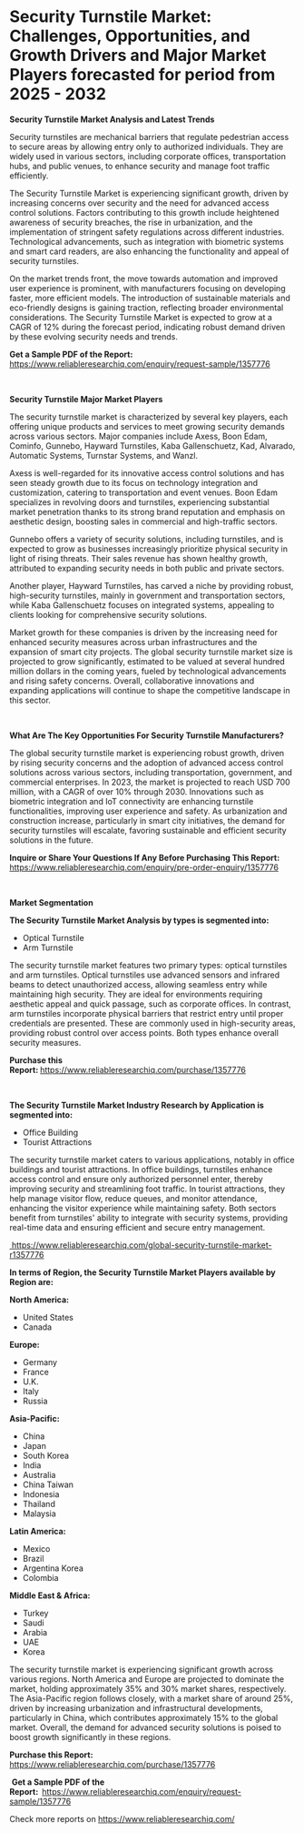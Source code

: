 <p><h1>Security Turnstile Market: Challenges, Opportunities, and Growth Drivers and Major Market Players forecasted for period from 2025 - 2032</h1></p><p><strong>Security Turnstile Market Analysis and Latest Trends</strong></p>
<p><p>Security turnstiles are mechanical barriers that regulate pedestrian access to secure areas by allowing entry only to authorized individuals. They are widely used in various sectors, including corporate offices, transportation hubs, and public venues, to enhance security and manage foot traffic efficiently.</p><p>The Security Turnstile Market is experiencing significant growth, driven by increasing concerns over security and the need for advanced access control solutions. Factors contributing to this growth include heightened awareness of security breaches, the rise in urbanization, and the implementation of stringent safety regulations across different industries. Technological advancements, such as integration with biometric systems and smart card readers, are also enhancing the functionality and appeal of security turnstiles.</p><p>On the market trends front, the move towards automation and improved user experience is prominent, with manufacturers focusing on developing faster, more efficient models. The introduction of sustainable materials and eco-friendly designs is gaining traction, reflecting broader environmental considerations. The Security Turnstile Market is expected to grow at a CAGR of 12% during the forecast period, indicating robust demand driven by these evolving security needs and trends.</p></p>
<p><strong>Get a Sample PDF of the Report:&nbsp;</strong> <a href="https://www.reliableresearchiq.com/enquiry/request-sample/1357776?utm_campaign=2257&utm_medium=2&utm_source=Github&utm_content=ia&utm_term=16022025&utm_id=security-turnstile">https://www.reliableresearchiq.com/enquiry/request-sample/1357776</a></p>
<p>&nbsp;</p>
<p><strong>Security Turnstile Major Market Players</strong></p>
<p><p>The security turnstile market is characterized by several key players, each offering unique products and services to meet growing security demands across various sectors. Major companies include Axess, Boon Edam, Cominfo, Gunnebo, Hayward Turnstiles, Kaba Gallenschuetz, Kad, Alvarado, Automatic Systems, Turnstar Systems, and Wanzl.</p><p>Axess is well-regarded for its innovative access control solutions and has seen steady growth due to its focus on technology integration and customization, catering to transportation and event venues. Boon Edam specializes in revolving doors and turnstiles, experiencing substantial market penetration thanks to its strong brand reputation and emphasis on aesthetic design, boosting sales in commercial and high-traffic sectors.</p><p>Gunnebo offers a variety of security solutions, including turnstiles, and is expected to grow as businesses increasingly prioritize physical security in light of rising threats. Their sales revenue has shown healthy growth, attributed to expanding security needs in both public and private sectors.</p><p>Another player, Hayward Turnstiles, has carved a niche by providing robust, high-security turnstiles, mainly in government and transportation sectors, while Kaba Gallenschuetz focuses on integrated systems, appealing to clients looking for comprehensive security solutions.</p><p>Market growth for these companies is driven by the increasing need for enhanced security measures across urban infrastructures and the expansion of smart city projects. The global security turnstile market size is projected to grow significantly, estimated to be valued at several hundred million dollars in the coming years, fueled by technological advancements and rising safety concerns. Overall, collaborative innovations and expanding applications will continue to shape the competitive landscape in this sector.</p></p>
<p>&nbsp;</p>
<p><strong>What Are The Key Opportunities For Security Turnstile Manufacturers?</strong></p>
<p><p>The global security turnstile market is experiencing robust growth, driven by rising security concerns and the adoption of advanced access control solutions across various sectors, including transportation, government, and commercial enterprises. In 2023, the market is projected to reach USD 700 million, with a CAGR of over 10% through 2030. Innovations such as biometric integration and IoT connectivity are enhancing turnstile functionalities, improving user experience and safety. As urbanization and construction increase, particularly in smart city initiatives, the demand for security turnstiles will escalate, favoring sustainable and efficient security solutions in the future.</p></p>
<p><strong>Inquire or Share Your Questions If Any Before Purchasing This Report:</strong> <a href="https://www.reliableresearchiq.com/enquiry/pre-order-enquiry/1357776?utm_campaign=2257&utm_medium=2&utm_source=Github&utm_content=ia&utm_term=16022025&utm_id=security-turnstile">https://www.reliableresearchiq.com/enquiry/pre-order-enquiry/1357776</a></p>
<p>&nbsp;</p>
<p><strong>Market Segmentation</strong></p>
<p><strong>The Security Turnstile Market Analysis by types is segmented into:</strong></p>
<p><ul><li>Optical Turnstile</li><li>Arm Turnstile</li></ul></p>
<p><p>The security turnstile market features two primary types: optical turnstiles and arm turnstiles. Optical turnstiles use advanced sensors and infrared beams to detect unauthorized access, allowing seamless entry while maintaining high security. They are ideal for environments requiring aesthetic appeal and quick passage, such as corporate offices. In contrast, arm turnstiles incorporate physical barriers that restrict entry until proper credentials are presented. These are commonly used in high-security areas, providing robust control over access points. Both types enhance overall security measures.</p></p>
<p><strong>Purchase this Report:&nbsp;</strong><a href="https://www.reliableresearchiq.com/purchase/1357776?utm_campaign=2257&utm_medium=2&utm_source=Github&utm_content=ia&utm_term=16022025&utm_id=security-turnstile">https://www.reliableresearchiq.com/purchase/1357776</a></p>
<p>&nbsp;</p>
<p><strong>The Security Turnstile Market Industry Research by Application is segmented into:</strong></p>
<p><ul><li>Office Building</li><li>Tourist Attractions</li></ul></p>
<p><p>The security turnstile market caters to various applications, notably in office buildings and tourist attractions. In office buildings, turnstiles enhance access control and ensure only authorized personnel enter, thereby improving security and streamlining foot traffic. In tourist attractions, they help manage visitor flow, reduce queues, and monitor attendance, enhancing the visitor experience while maintaining safety. Both sectors benefit from turnstiles' ability to integrate with security systems, providing real-time data and ensuring efficient and secure entry management.</p></p>
<p><a href="https://www.reliableresearchiq.com/global-security-turnstile-market-r1357776?utm_campaign=2257&utm_medium=2&utm_source=Github&utm_content=ia&utm_term=16022025&utm_id=security-turnstile">&nbsp;https://www.reliableresearchiq.com/global-security-turnstile-market-r1357776</a></p>
<p><strong>In terms of Region, the Security Turnstile Market Players available by Region are:</strong></p>
<p>
    <p> <strong> North America: </strong>
        <ul>
            <li>United States</li>
            <li>Canada</li>
        </ul>
        </p> 
    <p> <strong> Europe: </strong>
        <ul>
            <li>Germany</li>
            <li>France</li>
            <li>U.K.</li>
            <li>Italy</li>
            <li>Russia</li>
        </ul>
        </p> 
    <p> <strong> Asia-Pacific: </strong>
        <ul>
            <li>China</li>
            <li>Japan</li>
            <li>South Korea</li>
            <li>India</li>
            <li>Australia</li>
            <li>China Taiwan</li>
            <li>Indonesia</li>
            <li>Thailand</li>
            <li>Malaysia</li>
        </ul>
        </p> 
    <p> <strong> Latin America: </strong>
        <ul>
            <li>Mexico</li>
            <li>Brazil</li>
            <li>Argentina Korea</li>
            <li>Colombia</li>
        </ul>
        </p> 
    <p> <strong> Middle East & Africa: </strong>
        <ul>
            <li>Turkey</li>
            <li>Saudi</li>
            <li>Arabia</li>
            <li>UAE</li>
            <li>Korea</li>
        </ul>
    </p>
    </p>
<p><p>The security turnstile market is experiencing significant growth across various regions. North America and Europe are projected to dominate the market, holding approximately 35% and 30% market shares, respectively. The Asia-Pacific region follows closely, with a market share of around 25%, driven by increasing urbanization and infrastructural developments, particularly in China, which contributes approximately 15% to the global market. Overall, the demand for advanced security solutions is poised to boost growth significantly in these regions.</p></p>
<p><strong>Purchase this Report: </strong><a href="https://www.reliableresearchiq.com/purchase/1357776?utm_campaign=2257&utm_medium=2&utm_source=Github&utm_content=ia&utm_term=16022025&utm_id=security-turnstile">https://www.reliableresearchiq.com/purchase/1357776</a></p>
<p>&nbsp;<strong>Get a Sample PDF of the Report:&nbsp;&nbsp;</strong><a href="https://www.reliableresearchiq.com/enquiry/request-sample/1357776?utm_campaign=2257&utm_medium=2&utm_source=Github&utm_content=ia&utm_term=16022025&utm_id=security-turnstile">https://www.reliableresearchiq.com/enquiry/request-sample/1357776</a></p>
<p><strong></strong></p>
<p>Check more reports on <a href="https://www.reliableresearchiq.com/?utm_campaign=2257&utm_medium=2&utm_source=Github&utm_content=ia&utm_term=16022025&utm_id=security-turnstile">https://www.reliableresearchiq.com/</a></p>